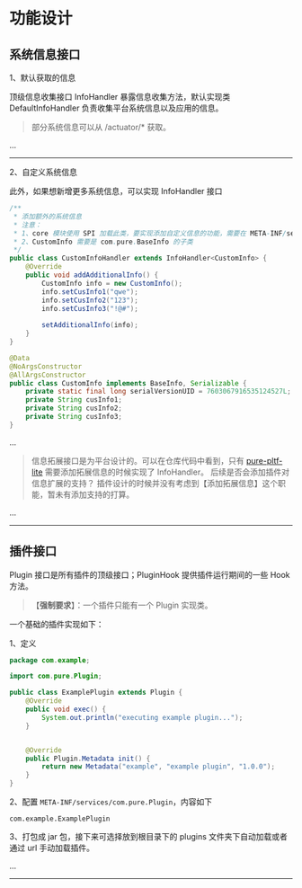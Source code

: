 # 功能设计

## 系统信息接口

1、默认获取的信息

顶级信息收集接口 InfoHandler 暴露信息收集方法，默认实现类 DefaultInfoHandler 负责收集平台系统信息以及应用的信息。

> 部分系统信息可以从 /actuator/* 获取。

...

---

2、自定义系统信息

此外，如果想新增更多系统信息，可以实现 InfoHandler 接口
```java
/**
 * 添加额外的系统信息
 * 注意：
 * 1、core 模块使用 SPI 加载此类，要实现添加自定义信息的功能，需要在 META-INF/services/com.pure.InfoHandler 添加对应信息
 * 2、CustomInfo 需要是 com.pure.BaseInfo 的子类
 */
public class CustomInfoHandler extends InfoHandler<CustomInfo> {
    @Override
    public void addAdditionalInfo() {
        CustomInfo info = new CustomInfo();
        info.setCusInfo1("qwe");
        info.setCusInfo2("123");
        info.setCusInfo3("!@#");
        
        setAdditionalInfo(info);
    }
}
```

```java
@Data
@NoArgsConstructor
@AllArgsConstructor
public class CustomInfo implements BaseInfo, Serializable {
    private static final long serialVersionUID = 7603067916535124527L;
    private String cusInfo1;
    private String cusInfo2;
    private String cusInfo3;
}
```

...

> 信息拓展接口是为平台设计的。可以在仓库代码中看到，只有 [pure-pltf-lite](pure-pltf-lite) 需要添加拓展信息的时候实现了 InfoHandler。
> 后续是否会添加插件对信息扩展的支持？
> 插件设计的时候并没有考虑到【添加拓展信息】这个职能，暂未有添加支持的打算。

...

---

## 插件接口

Plugin 接口是所有插件的顶级接口；PluginHook 提供插件运行期间的一些 Hook 方法。

> 【**强制要求**】：一个插件只能有一个 Plugin 实现类。

一个基础的插件实现如下：

1、定义
```java
package com.example;

import com.pure.Plugin;

public class ExamplePlugin extends Plugin {
    @Override
    public void exec() {
        System.out.println("executing example plugin...");
    }


    @Override
    public Plugin.Metadata init() {
        return new Metadata("example", "example plugin", "1.0.0");
    }
}
```

2、配置 `META-INF/services/com.pure.Plugin`，内容如下
```
com.example.ExamplePlugin
```

3、打包成 jar 包，接下来可选择放到根目录下的 plugins 文件夹下自动加载或者通过 url 手动加载插件。

...

---